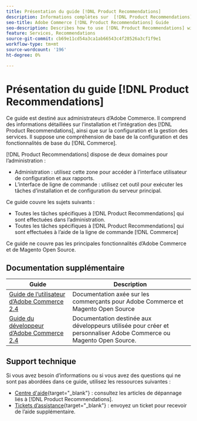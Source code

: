 ```yaml
---
title: Présentation du guide [!DNL Product Recommendations]
description: Informations complètes sur  [!DNL Product Recommendations]  pour les administrateurs Adobe Commerce, y compris l’installation et l’intégration
seo-title: Adobe Commerce [!DNL Product Recommendations] Guide
seo-description: Describes how to use [!DNL Product Recommendations] with Adobe Commerce.
feature: Services, Recommendations
source-git-commit: cb69e11cd54a3ca1ab66543c4f28526a3cf1f9e1
workflow-type: tm+mt
source-wordcount: '196'
ht-degree: 0%

---
```


# Présentation du guide [!DNL Product Recommendations]

Ce guide est destiné aux administrateurs d’Adobe Commerce. Il comprend des informations détaillées sur l’installation et l’intégration des [!DNL Product Recommendations], ainsi que sur la configuration et la gestion des services. Il suppose une compréhension de base de la configuration et des fonctionnalités de base du [!DNL Commerce].

[!DNL Product Recommendations] dispose de deux domaines pour l’administration :

* Administration : utilisez cette zone pour accéder à l’interface utilisateur de configuration et aux rapports.
* L’interface de ligne de commande : utilisez cet outil pour exécuter les tâches d’installation et de configuration du serveur principal.

Ce guide couvre les sujets suivants :

* Toutes les tâches spécifiques à [!DNL Product Recommendations] qui sont effectuées dans l’administration.
* Toutes les tâches spécifiques à [!DNL Product Recommendations] qui sont effectuées à l’aide de la ligne de commande [!DNL Commerce]

Ce guide ne couvre pas les principales fonctionnalités d’Adobe Commerce et de Magento Open Source.

## Documentation supplémentaire

| Guide | Description |
|------ | ----------- |
| [Guide de l’utilisateur d’Adobe Commerce 2.4](https://experienceleague.adobe.com/docs/commerce.html?lang=fr) | Documentation axée sur les commerçants pour Adobe Commerce et Magento Open Source |
| [Guide du développeur d’Adobe Commerce 2.4](https://developer.adobe.com/commerce/docs) | Documentation destinée aux développeurs utilisée pour créer et personnaliser Adobe Commerce ou Magento Open Source. |

## Support technique

Si vous avez besoin d’informations ou si vous avez des questions qui ne sont pas abordées dans ce guide, utilisez les ressources suivantes :

* [Centre d&#39;aide](https://experienceleague.adobe.com/docs/commerce-knowledge-base/kb/help-center-guide/magento-help-center-user-guide.html?lang=fr#submit-tickets){target="_blank"} : consultez les articles de dépannage liés à [!DNL Product Recommendations].
* [Tickets d’assistance](https://experienceleague.adobe.com/docs/commerce-knowledge-base/kb/help-center-guide/magento-help-center-user-guide.html?lang=fr#submit-ticket){target="_blank"} : envoyez un ticket pour recevoir de l’aide supplémentaire.
